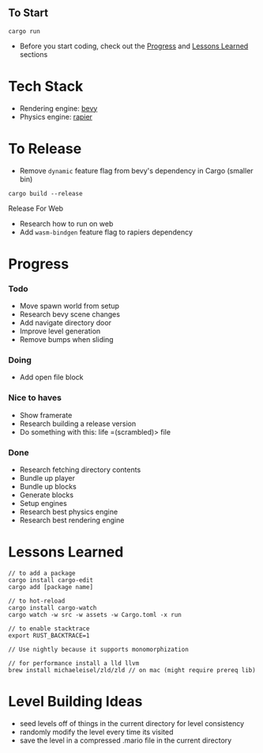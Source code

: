 ## To Start
```
cargo run
```
- Before you start coding, check out the [Progress](#Progress) and [Lessons Learned](#Lessons-Learned) sections

# Tech Stack
- Rendering engine: [bevy](https://bevyengine.org/)
- Physics engine: [rapier](https://rapier.rs/)

# To Release
- Remove `dynamic` feature flag from bevy's dependency in Cargo (smaller bin)
```
cargo build --release
```
Release For Web
- Research how to run on web
- Add `wasm-bindgen` feature flag to rapiers dependency

# Progress

### Todo
- Move spawn world from setup
- Research bevy scene changes
- Add navigate directory door
- Improve level generation
- Remove bumps when sliding

### Doing
- Add open file block

### Nice to haves
- Show framerate
- Research building a release version
- Do something with this: life =(scrambled)> file

### Done
- Research fetching directory contents
- Bundle up player
- Bundle up blocks
- Generate blocks
- Setup engines
- Research best physics engine
- Research best rendering engine

# Lessons Learned
```
// to add a package
cargo install cargo-edit
cargo add [package name]

// to hot-reload
cargo install cargo-watch
cargo watch -w src -w assets -w Cargo.toml -x run

// to enable stacktrace 
export RUST_BACKTRACE=1

// Use nightly because it supports monomorphization

// for performance install a lld llvm
brew install michaeleisel/zld/zld // on mac (might require prereq lib)
```

# Level Building Ideas
- seed levels off of things in the current directory for level consistency
- randomly modify the level every time its visited
- save the level in a compressed .mario file in the current directory
